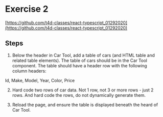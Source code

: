 # Exercise 2

[https://github.com/t4d-classes/react-typescript_01292020](https://github.com/t4d-classes/react-typescript_01292020)

## Steps

1. Below the header in Car Tool, add a table of cars (and HTML table and related table elements). The table of cars should be in the Car Tool component. The table should have a header row with the following column headers:

Id, Make, Model, Year, Color, Price

2. Hard code two rows of car data. Not 1 row, not 3 or more rows - just 2 rows. And hard code the rows, do not dynamically generate them.

3. Reload the page, and ensure the table is displayed beneath the heard of Car Tool.